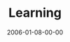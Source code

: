 ---
layout: message
category: message
series: "Full Contact Life"
title: "Learning"
date: 2006-01-08-00-00
message_id: 87
audio: "http://s3.amazonaws.com/crossroads-media/media/legacy/mp3/Full_Contact_Life_01_01_08_06_Learning.mp3"
audio-duration: ":"
flag: "N"
---